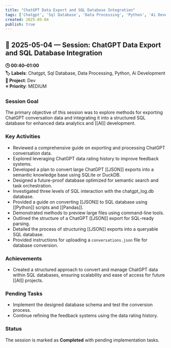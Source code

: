 ```yaml
---
title: "ChatGPT Data Export and SQL Database Integration"
tags: ['Chatgpt', 'Sql Database', 'Data Processing', 'Python', 'Ai Development']
created: 2025-05-04
publish: true
---
```


## 📅 2025-05-04 — Session: ChatGPT Data Export and SQL Database Integration

**🕒 00:40–01:00**  
**🏷️ Labels**: Chatgpt, Sql Database, Data Processing, Python, Ai Development  
**📂 Project**: Dev  
**⭐ Priority**: MEDIUM  


### Session Goal
The primary objective of this session was to explore methods for exporting ChatGPT conversation data and integrating it into a structured SQL database for enhanced data analytics and [[AI]] development.

### Key Activities
- Reviewed a comprehensive guide on exporting and processing ChatGPT conversation data.
- Explored leveraging ChatGPT data rating history to improve feedback systems.
- Developed a plan to convert large ChatGPT [[JSON]] exports into a semantic knowledge base using SQLite or DuckDB.
- Designed a future-proof database optimized for semantic search and task orchestration.
- Investigated three levels of SQL interaction with the chatgpt_log.db database.
- Provided a guide on converting [[JSON]] to SQL database using [[Python]] scripts and [[Pandas]].
- Demonstrated methods to preview large files using command-line tools.
- Outlined the structure of a ChatGPT [[JSON]] export for SQL-ready parsing.
- Detailed the process of structuring [[JSON]] exports into a queryable SQL database.
- Provided instructions for uploading a `conversations.json` file for database conversion.

### Achievements
- Created a structured approach to convert and manage ChatGPT data within SQL databases, ensuring scalability and ease of access for future [[AI]] projects.

### Pending Tasks
- Implement the designed database schema and test the conversion process.
- Continue refining the feedback systems using the data rating history.

### Status
The session is marked as **Completed** with pending implementation tasks.
